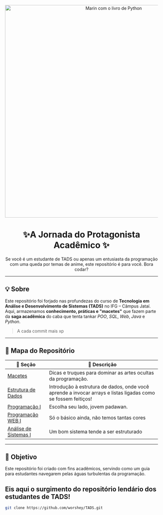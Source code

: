 <div align="center">
  <img src="kitagawa.png" width="700" alt="Marin com o livro de Python"/>
  <h1>✨A Jornada do Protagonista Acadêmico ✨</h1>
  <p>Se você é um estudante de TADS ou apenas um entusiasta da programação com uma queda por temas de anime, este repositório é para você. Bora codar? </p>
</div>

---

## 💡 Sobre

Este repositório foi forjado nas profundezas do curso de **Tecnologia em Análise e Desenvolvimento de Sistemas (TADS)** no IFG – Câmpus Jataí. Aqui, armazenamos **conhecimento, práticas e "macetes"** que fazem parte da **saga acadêmica** do caba que tenta tankar *POO*, *SQL*, *Web*, *Java* e *Python*.
>A cada commit mais xp

---

## 🧭 Mapa do Repositório

| 🌟 Seção | 💬 Descrição |
|--------|-------------|
| [Macetes](https://github.com/worshey/TADS/tree/main/Macetes) | Dicas e truques para dominar as artes ocultas da programação.
| [Estrutura de Dados](https://github.com/worshey/TADS/tree/main/Estrutura%20de%20Dados) | Introdução à estrutura de dados, onde você aprende a invocar arrays e listas ligadas como se fossem feitiços!
| [Programação I](https://github.com/worshey/TADS/tree/main/Programa%C3%A7%C3%A3o%20I) | Escolha seu lado, jovem padawan.
| [Programação WEB I](https://github.com/worshey/TADS/tree/main/Programa%C3%A7%C3%A3o%20WEB%20I) | Só o básico ainda, não temos tantas cores
| [Análise de Sistemas I](https://github.com/worshey/TADS/tree/main/An%C3%A1lise%20de%20Sistemas%20I) | Um bom sistema tende a ser estruturado

---



## 🎯 Objetivo

Este repositório foi criado com fins acadêmicos, servindo como um guia para estudantes navegarem pelas águas turbulentas da programação.

Eis aqui o surgimento do repositório lendário dos estudantes de TADS!
---


```bash
git clone https://github.com/worshey/TADS.git
